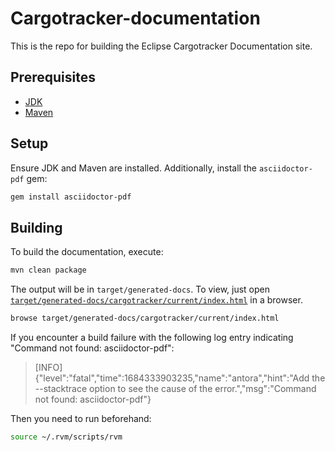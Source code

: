 # Cargotracker-documentation

This is the repo for building the Eclipse Cargotracker Documentation site.

## Prerequisites

- [JDK](https://jdk.java.net/)
- [Maven](https://maven.apache.org/)

## Setup

Ensure JDK and Maven are installed. Additionally, install the `asciidoctor-pdf` gem:

```bash
gem install asciidoctor-pdf
```

## Building

To build the documentation, execute:

```bash
mvn clean package
```

The output will be in `target/generated-docs`.
To view, just open [`target/generated-docs/cargotracker/current/index.html`](target/generated-docs/cargotracker/current/index.html) in a browser.

```bash
browse target/generated-docs/cargotracker/current/index.html
```

If you encounter a build failure with the following log entry indicating "Command not found: asciidoctor-pdf":

> [INFO] {"level":"fatal","time":1684333903235,"name":"antora","hint":"Add the --stacktrace option to see the cause of the error.","msg":"Command not found: asciidoctor-pdf"}

Then you need to run beforehand:

```bash
source ~/.rvm/scripts/rvm
```
